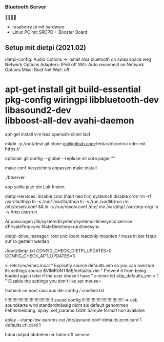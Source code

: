 ### Bluetooth Server
🚂🚃🚃🚃

- raspberry pi mit hardware
- Linux PC mit SRCPD + Booster Board


## Setup mit dietpi (2021.02)

dietpi-config:
Audio Options -> install alsa
bluetooth on
swap space weg
Network Options Adapters: IPv6 off
    Wifi: Auto reconnect on
Network Options Misc: Boot Net Wait: off


apt-get install git build-essential pkg-config wiringpi libbluetooth-dev libasound2-dev \
libboost-all-dev avahi-daemon
===
apt-get install vim less openssh-client lsof

mkdir -p /root/dev/
git clone git@github.com:ferbar/btcontrol  oder mit https://

optional:
git config --global --replace-all core.pager ""

make
conf Verzeichnis anpassen
make install

./btserver

app sollte jetzt die Lok finden


dietpi-services:
disable cron (haut ned hin)
systemctl disable cron
rm -rf /var/lib/dhcp
ln -s /run/ /var/lib/dhcp
ln -s /run /var/lib/run
rm /etc/resolv.conf && ln -s /run/resolv.conf /etc/
mv /var/tmp/ /var/tmp-org/ ln -s /tmp /var/run

Anpassungen /lib/systemd/system/systemd-timesyncd.service
#PrivateTmp=yes
StateDirectory=run/timesync

dietpi-drive_manager:
root und /boot readonly mounten
/ muss in der fstab auf ro gestellt werden


/boot/dietpi.txt
CONFIG_CHECK_DIETPI_UPDATES=0
CONFIG_CHECK_APT_UPDATES=0

vi /etc/vim/vimrc.local
" Explicitly source defaults.vim so you can override its settings
source $VIMRUNTIME/defaults.vim
" Prevent it from being loaded again later if the user doesn't have
" a vimrc
let skip_defaults_vim = 1
" Disable the settings you don't like
set mouse=

fscheck on boot raus aus der config / cmdline.txt

!!!!!!!!!!!!!!!!!!!!!!!!!!!!!!!!!!!!!!! sound config !!!!!!!!!!!!!!!!!!!!!!!!!!!!!!!!!!
=> usb soundkarte wird standardmässig nicht als default genommen
Fehlermeldung:
aplay: set_params:1339: Sample format non available

aplay --dump-hw-params <wavfile>
cat /etc/asound.conf 
defaults.pcm.card 1
defaults.ctl.card 1



hdmi output abdrehen => hdmi-off.service

